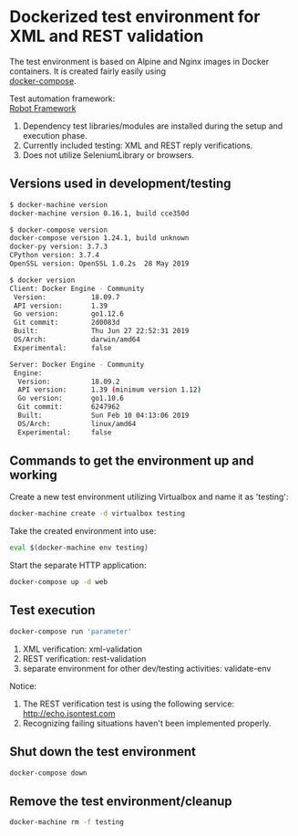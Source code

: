 # Dockerized test environment for XML and REST validation

The test environment is based on Alpine and Nginx images in Docker containers.
It is created fairly easily using \
[docker-compose](https://docs.docker.com/compose/).

Test automation framework: \
[Robot Framework](https://github.com/robotframework/robotframework)
1) Dependency test libraries/modules are installed during the setup and \
execution phase.
2) Currently included testing: XML and REST reply verifications.
3) Does not utilize SeleniumLibrary or browsers.

## Versions used in development/testing

```sh
$ docker-machine version
docker-machine version 0.16.1, build cce350d

$ docker-compose version
docker-compose version 1.24.1, build unknown
docker-py version: 3.7.3
CPython version: 3.7.4
OpenSSL version: OpenSSL 1.0.2s  28 May 2019

$ docker version
Client: Docker Engine - Community
 Version:           18.09.7
 API version:       1.39
 Go version:        go1.12.6
 Git commit:        2d0083d
 Built:             Thu Jun 27 22:52:31 2019
 OS/Arch:           darwin/amd64
 Experimental:      false

Server: Docker Engine - Community
 Engine:
  Version:          18.09.2
  API version:      1.39 (minimum version 1.12)
  Go version:       go1.10.6
  Git commit:       6247962
  Built:            Sun Feb 10 04:13:06 2019
  OS/Arch:          linux/amd64
  Experimental:     false
```

## Commands to get the environment up and working

Create a new test environment utilizing Virtualbox and name it as 'testing':
```sh
docker-machine create -d virtualbox testing
```

Take the created environment into use:
```sh
eval $(docker-machine env testing)
```

Start the separate HTTP application:
```sh
docker-compose up -d web
```

## Test execution

```sh
docker-compose run 'parameter'
```

1) XML verification: xml-validation
2) REST verification: rest-validation
3) separate environment for other dev/testing activities: validate-env

Notice:

1) The REST verification test is using the following service: <http://echo.jsontest.com>
2) Recognizing failing situations haven't been implemented properly.

## Shut down the test environment

```sh
docker-compose down
```
## Remove the test environment/cleanup

```sh
docker-machine rm -f testing
```
